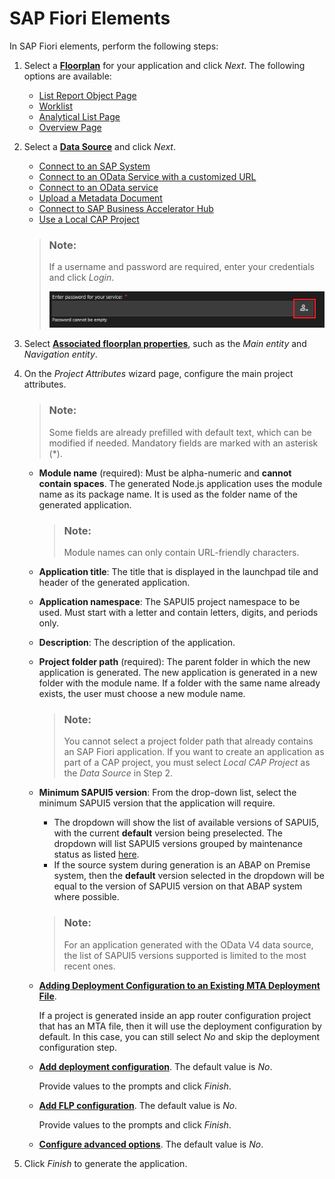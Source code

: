 <!-- loio1488469a315c442fa116ab4449d4ad27 -->

# SAP Fiori Elements

In SAP Fiori elements, perform the following steps:

1.  Select a [**Floorplan**](supported-floorplans-2b2b12e.md) for your application and click *Next*. The following options are available:
    -   [List Report Object Page](supported-floorplans-2b2b12e.md#loio2b2b12e708944d85a40d087194cc1edd__ul_emp_5pt_rlb)
    -   [Worklist](supported-floorplans-2b2b12e.md#loio2b2b12e708944d85a40d087194cc1edd__ul_v3k_15v_54b)
    -   [Analytical List Page](supported-floorplans-2b2b12e.md#loio2b2b12e708944d85a40d087194cc1edd__ul_jxj_25v_54b)
    -   [Overview Page](supported-floorplans-2b2b12e.md#loio2b2b12e708944d85a40d087194cc1edd__ul_dcr_h5v_54b)

2.  Select a [**Data Source**](data-source-9906181.md) and click *Next*.

    -   [Connect to an SAP System](data-source-9906181.md#loio99061814ead548808d539861fb27bafb__section_tpk_mzx_v4b)
    -   [Connect to an OData Service with a customized URL](data-source-9906181.md#loio99061814ead548808d539861fb27bafb__section_i2d_yzx_v4b)
    -   [Connect to an OData service](data-source-9906181.md#loio99061814ead548808d539861fb27bafb__section_sx1_chy_v4b)
    -   [Upload a Metadata Document](data-source-9906181.md#loio99061814ead548808d539861fb27bafb__section_xk3_nhy_v4b)
    -   [Connect to SAP Business Accelerator Hub](data-source-9906181.md#loio99061814ead548808d539861fb27bafb__section_rgz_xhy_v4b)
    -   [Use a Local CAP Project](data-source-9906181.md#loio99061814ead548808d539861fb27bafb__section_fgh_m3y_v4b)

    > ### Note:  
    > If a username and password are required, enter your credentials and click *Login*.
    > 
    > ![](images/Login_button_App_Gen_fb8dd99.png)

3.  Select [**Associated floorplan properties**](floorplan-properties-745ae0c.md), such as the *Main entity* and *Navigation entity*.
4.  On the *Project Attributes* wizard page, configure the main project attributes.

    > ### Note:  
    > Some fields are already prefilled with default text, which can be modified if needed. Mandatory fields are marked with an asterisk \(\*\).

    -   **Module name** \(required\): Must be alpha-numeric and **cannot contain spaces**. The generated Node.js application uses the module name as its package name. It is used as the folder name of the generated application.

        > ### Note:  
        > Module names can only contain URL-friendly characters.

    -   **Application title**: The title that is displayed in the launchpad tile and header of the generated application.
    -   **Application namespace**: The SAPUI5 project namespace to be used. Must start with a letter and contain letters, digits, and periods only.
    -   **Description**: The description of the application.
    -   **Project folder path** \(required\): The parent folder in which the new application is generated. The new application is generated in a new folder with the module name. If a folder with the same name already exists, the user must choose a new module name.

        > ### Note:  
        > You cannot select a project folder path that already contains an SAP Fiori application. If you want to create an application as part of a CAP project, you must select *Local CAP Project* as the *Data Source* in Step 2.

    -   **Minimum SAPUI5 version**: From the drop-down list, select the minimum SAPUI5 version that the application will require.

        -   The dropdown will show the list of available versions of SAPUI5, with the current **default** version being preselected. The dropdown will list SAPUI5 versions grouped by maintenance status as listed [here](https://ui5.sap.com/versionoverview.html).
        -   If the source system during generation is an ABAP on Premise system, then the **default** version selected in the dropdown will be equal to the version of SAPUI5 version on that ABAP system where possible.

        > ### Note:  
        > For an application generated with the OData V4 data source, the list of SAPUI5 versions supported is limited to the most recent ones.

    -   **[Adding Deployment Configuration to an Existing MTA Deployment File](../Additional-Configuration/adding-a-fiori-application-to-an-mta-deployment-file-with-the-5a17ba6.md#loiod7525cef6f6c4aa4acf3ec09c5a8eacb)**.

        If a project is generated inside an app router configuration project that has an MTA file, then it will use the deployment configuration by default. In this case, you can still select *No* and skip the deployment configuration step.

    -   **[Add deployment configuration](../Additional-Configuration/additional-configuration-9bea64e.md#loio9bea64e63b824261932d90037ce3c5ae__section_itv_dk5_t4b)**. The default value is *No*.

        Provide values to the prompts and click *Finish*.

    -   **[Add FLP configuration](../Additional-Configuration/additional-configuration-9bea64e.md#loio9bea64e63b824261932d90037ce3c5ae__section_hbd_gzy_t4b)**. The default value is *No*.

        Provide values to the prompts and click *Finish*.

    -   **[Configure advanced options](../Additional-Configuration/additional-configuration-9bea64e.md#loio9bea64e63b824261932d90037ce3c5ae__section_uhj_l2z_t4b)**. The default value is *No*.

5.  Click *Finish* to generate the application.

